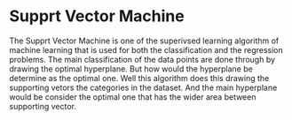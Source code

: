 # Supprt Vector Machine

The Supprt Vector Machine is one of the superivsed learning algorithm of machine learning that is 
used for both the classification and the regression problems. The main classification of the data 
points are done through by drawing the optimal hyperplane. But how would the hyperplane be determine
as the optimal one. Well this algorithm does this drawing the supporting vetors the categories in 
the dataset. And the main hyperplane would be consider the optimal one that has the wider area between 
supporting vector.
